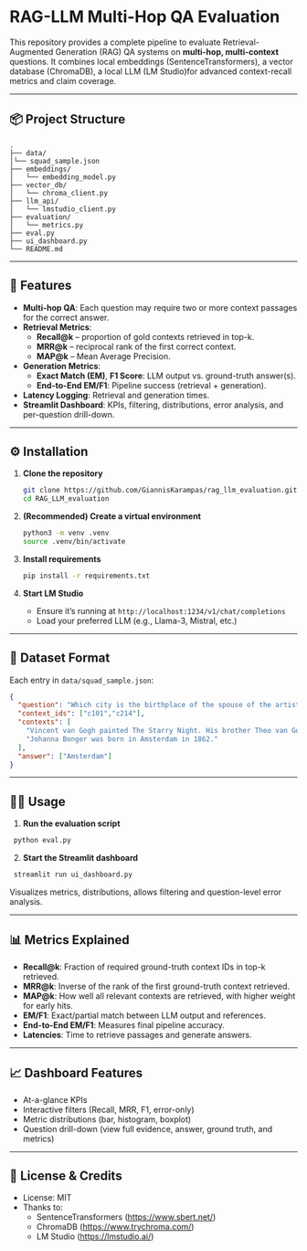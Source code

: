 # RAG-LLM Multi-Hop QA Evaluation

This repository provides a complete pipeline to evaluate Retrieval-Augmented Generation (RAG) QA systems on **multi-hop, multi-context** questions. It combines local embeddings (SentenceTransformers), a vector database (ChromaDB), a local LLM (LM Studio)for advanced context-recall metrics and claim coverage.

---

## 📦 Project Structure

````
.
├── data/
│└── squad_sample.json
├── embeddings/
│   └── embedding_model.py
├── vector_db/
│   └── chroma_client.py
├── llm_api/
│   └── lmstudio_client.py
├── evaluation/
│   └── metrics.py
├── eval.py
├── ui_dashboard.py
└── README.md
````
---
## 🚀 Features
- **Multi-hop QA**: Each question may require two or more context passages for the correct answer.
- **Retrieval Metrics**:  
  - **Recall@k** – proportion of gold contexts retrieved in top-k.
  - **MRR@k** – reciprocal rank of the first correct context.
  - **MAP@k** – Mean Average Precision.
- **Generation Metrics**:
  - **Exact Match (EM)**, **F1 Score**: LLM output vs. ground-truth answer(s).
  - **End-to-End EM/F1**: Pipeline success (retrieval + generation).
- **Latency Logging**: Retrieval and generation times.
- **Streamlit Dashboard**: KPIs, filtering, distributions, error analysis, and per-question drill-down.

---

## ⚙️ Installation

1. **Clone the repository**
    ```bash
    git clone https://github.com/GiannisKarampas/rag_llm_evaluation.git
    cd RAG_LLM_evaluation
    ```

2. **(Recommended) Create a virtual environment**
    ```bash
    python3 -m venv .venv
    source .venv/bin/activate
    ```

3. **Install requirements**
    ```bash
    pip install -r requirements.txt
    ```

4. **Start LM Studio**  
   - Ensure it’s running at `http://localhost:1234/v1/chat/completions`  
   - Load your preferred LLM (e.g., Llama-3, Mistral, etc.)

---

## 📂 Dataset Format

Each entry in `data/squad_sample.json`:

```json
{
  "question": "Which city is the birthplace of the spouse of the artist who painted The Starry Night?",
  "context_ids": ["c101","c214"],
  "contexts": [
    "Vincent van Gogh painted The Starry Night. His brother Theo van Gogh was married to Johanna Bonger.",
    "Johanna Bonger was born in Amsterdam in 1862."
  ],
  "answer": ["Amsterdam"]
}
```

---

## 🏃‍♂️ Usage
1. **Run the evaluation script**
```bash
 python eval.py
```
2. **Start the Streamlit dashboard**
```bash
 streamlit run ui_dashboard.py
```
Visualizes metrics, distributions, allows filtering and question-level error analysis.

---
## 📊 Metrics Explained
- **Recall@k**: Fraction of required ground-truth context IDs in top-k retrieved.
- **MRR@k**: Inverse of the rank of the first ground-truth context retrieved.
- **MAP@k**: How well all relevant contexts are retrieved, with higher weight for early hits.
- **EM/F1**: Exact/partial match between LLM output and references.
- **End-to-End EM/F1**: Measures final pipeline accuracy.
- **Latencies**: Time to retrieve passages and generate answers.

---
## 📈 Dashboard Features
- At-a-glance KPIs
- Interactive filters (Recall, MRR, F1, error-only)
- Metric distributions (bar, histogram, boxplot)
- Question drill-down (view full evidence, answer, ground truth, and metrics)

---
## 📜 License & Credits
- License: MIT
- Thanks to:
  - SentenceTransformers (https://www.sbert.net/)
  - ChromaDB (https://www.trychroma.com/)
  - LM Studio (https://lmstudio.ai/)